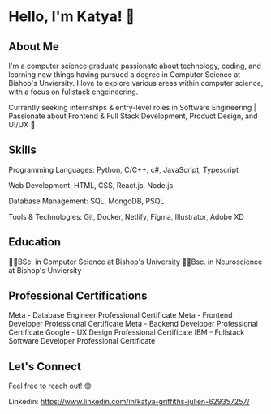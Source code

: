# Hello, I'm Katya! 👋

## About Me
I'm a computer science graduate passionate about technology, coding, and learning new things having pursued a degree in Computer Science at Bishop's Unviersity. I love to explore various areas within computer science, with a focus on fullstack engeineering.

Currently seeking internships & entry-level roles in Software Engineering | Passionate about Frontend & Full Stack Development, Product Design, and UI/UX 🚀

## Skills
Programming Languages: Python, C/C++, c#, JavaScript, Typescript

Web Development: HTML, CSS, React.js, Node.js

Database Management: SQL, MongoDB, PSQL

Tools & Technologies: Git, Docker, Netlify, Figma, Illustrator, Adobe XD

## Education
👩‍💻BSc. in Computer Science at Bishop's University
👩‍💻Bsc. in Neuroscience at Bishop's Unviersity

## Professional Certifications
Meta - Database Engineer Professional Certificate
Meta - Frontend Developer Professional Certificate
Meta - Backend Developer Professional Certificate
Google - UX Design Professional Certificate
IBM - Fullstack Software Developer Professional Certificate


## Let's Connect
Feel free to reach out! 😊

Linkedin: https://www.linkedin.com/in/katya-griffiths-julien-629357257/
